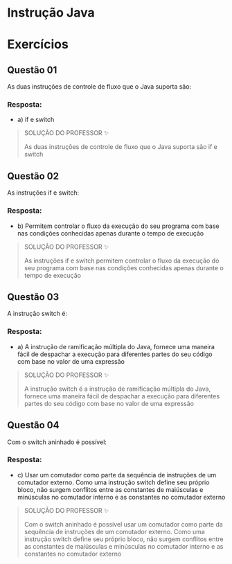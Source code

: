 # Instrução Java

# Exercícios


## Questão 01
As duas instruções de controle de fluxo que o Java suporta são:

### Resposta:
- a) if e switch

> SOLUÇÃO DO PROFESSOR ✨
>
> As duas instruções de controle de fluxo que o Java suporta são if e switch


## Questão 02
As instruções if e switch:

### Resposta:
- b) Permitem controlar o fluxo da execução do seu programa com base nas condições conhecidas apenas durante o tempo de execução

> SOLUÇÃO DO PROFESSOR ✨
>
> As instruções if e switch permitem controlar o fluxo da execução do seu programa com base nas condições conhecidas apenas durante o tempo de execução


## Questão 03
A instrução switch é:

### Resposta:
- a) A instrução de ramificação múltipla do Java, fornece uma maneira fácil de despachar a execução para diferentes partes do seu código
  com base no valor de uma expressão

> SOLUÇÃO DO PROFESSOR ✨
>
> A instrução switch é a instrução de ramificação múltipla do Java, fornece uma maneira fácil de despachar a execução para diferentes partes do seu código com base no valor de uma expressão


## Questão 04
Com o switch aninhado é possível:

### Resposta:
- c) Usar um comutador como parte da sequência de instruções de um comutador externo. Como uma instrução switch define seu próprio bloco, não surgem conflitos entre as constantes de maiúsculas e minúsculas no comutador interno e as constantes no comutador externo

> SOLUÇÃO DO PROFESSOR ✨
>
> Com o switch aninhado é possível usar um comutador como parte da sequência de instruções de um comutador externo. Como uma instrução switch define seu próprio bloco, não surgem conflitos entre as constantes de maiúsculas e minúsculas no comutador interno e as constantes no comutador externo

